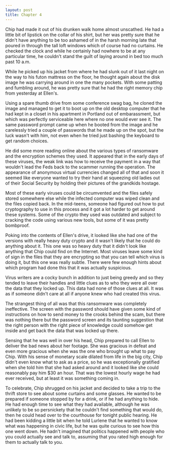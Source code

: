 ```yaml
---
layout: post
title: Chapter 4
---
```


Chip had made it out of his drunken walk home almost unscathed.  He had a
little bit of lipstick on the collar of his shirt, but her was pretty sure
that he didn't have anything to be too ashamed of in the harsh morning late
that poured in through the tall loft windows which of course had no curtains.
He checked the clock and while he certainly had nowhere to be at any
particular time, he couldn't stand the guilt of laying around in bed too much
past 10 a.m.

While he picked up his jacket from where he had slunk out of it last
night on the way to his futon mattress on the floor, he thought again about
the disk image he was carrying around in one the many pockets.  With some
patting and fumbling around, he was pretty sure that he had the right memory
chip from yesterday at Ellen's.

Using a spare thumb drive from some conference swag bag, he cloned the image
and managed to get it to boot up on the old desktop computer that he had kept
in a closet in his apartment in Portland out of embarassment, but which was
perfectly serviceable here where no one would ever see it.  The same password
prompt came up when he booted from the image and he carelessly tried a couple
of passwords that he made up on the spot, but the luck wasn't with him, not
even when he tried just bashing the keyboard to get random choices.

He did some more reading online about the various types of ransomware and the
encryption schemes they used.  It appeared that in the early days of these
viruses, the weak link was how to receive the payment in a way that wouldn't
lead the Feds back to the scammer running the operation.  The appearance of
anonymous virtual currencies changed all of that and soon it seemed like
everyone wanted to try their hand at squeezing old ladies out of their Social
Security by holding their pictures of the grandkids hostage.

Most of these early viruses could be circumvented and the files safely stored
somewhere else while the infected computer was wiped clean and the files
copied back.  In the mid-teens, someone had figured out how to put
cryptography to use in this process and it got a lot harder to get around
these systems.  Some of the crypto they used was outdated and subject to
cracking the code using various new tools, but some of it was pretty
bombproof.

Poking into the contents of Ellen's drive, it looked like she had one of the
versions with really heavy duty crypto and it wasn't likely that he could do
anything about it.  This one was so heavy duty that it didn't look like
anything that Chip could find on the Internet.  Most viruses leave some kind
of sign in the files that they are encrypting so that you can tell which virus
is doing it, but this one was really subtle.  There were few enough hints
about which program had done this that it was actually suspicious.

Virus writers are a cocky bunch in addition to just being greedy and so they
tended to leave their handles and little clues as to who they were all over
the data that they locked up.  This data had none of those clues at all.  It
was as if someone didn't care at all if anyone knew who had created this
virus.

The strangest thing of all was that this ransomware was completely
ineffective.  The screen with the password should have given some kind of
instructions on how to send money to the crooks behind the scam, but there was
nothing there but the password screen and its taunting suggestion that the
right person with the right piece of knowledge could somehow get inside and
get back the data that was locked up there.

Sensing that he was well in over his head, Chip prepared to call Ellen to
deliver the bad news about her footage.  She was gracious in defeat and even
more gracious when she was the one who brought up what to pay Chip.  With his
sense of monetary scale dilated from life in the big city, Chip didn't even
know what to ask as a price, so he was exceptionally gratified when she told
him that she had asked around and it looked like she could reasonably pay him
$30 an hour.  That was the lowest hourly wage he had ever received, but at
least it was something coming in.

To celebrate, Chip shrugged on his jacket and decided to take a trip to the
thrift store to see about some curtains and some glasses.  He wanted to be
prepared if someone stopped by for a drink, or if he had anything to hide.  He
had enough time to see what they had available, although he was unlikely to be
so persnickety that he couldn't find something that would do, then he could
head over to the courthouse for tonight public hearing.  He had been kidding a
little bit when he told Lurlene that he wanted to know what was happening in
civic life, but he was quite curious to see how this one went down.  He hadn't
imagined that politics happened with people who you could actually see and
talk to, assuming that you rated high enough for them to actually talk to you.
